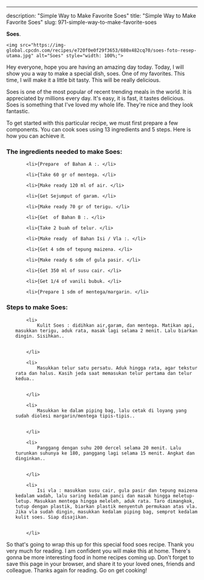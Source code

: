 ---
description: "Simple Way to Make Favorite Soes"
title: "Simple Way to Make Favorite Soes"
slug: 971-simple-way-to-make-favorite-soes

<p>
	<strong>Soes</strong>. 
	
</p>
<p>
	
	<img src="https://img-global.cpcdn.com/recipes/e720f0e0f29f3653/680x482cq70/soes-foto-resep-utama.jpg" alt="Soes" style="width: 100%;">
	
	
</p>
<p>
	Hey everyone, hope you are having an amazing day today. Today, I will show you a way to make a special dish, soes. One of my favorites. This time, I will make it a little bit tasty. This will be really delicious.
</p>
	
<p>
	Soes is one of the most popular of recent trending meals in the world. It is appreciated by millions every day. It's easy, it is fast, it tastes delicious. Soes is something that I've loved my whole life. They're nice and they look fantastic.
</p>
<p>
	
</p>

<p>
To get started with this particular recipe, we must first prepare a few components. You can cook soes using 13 ingredients and 5 steps. Here is how you can achieve it.
</p>

<h3>The ingredients needed to make Soes:</h3>

<ol>
	
		<li>{Prepare  of Bahan A :. </li>
	
		<li>{Take 60 gr of mentega. </li>
	
		<li>{Make ready 120 ml of air. </li>
	
		<li>{Get Sejumput of garam. </li>
	
		<li>{Make ready 70 gr of terigu. </li>
	
		<li>{Get  of Bahan B :. </li>
	
		<li>{Take 2 buah of telur. </li>
	
		<li>{Make ready  of Bahan Isi / Vla :. </li>
	
		<li>{Get 4 sdm of tepung maizena. </li>
	
		<li>{Make ready 6 sdm of gula pasir. </li>
	
		<li>{Get 350 ml of susu cair. </li>
	
		<li>{Get 1/4 of vanili bubuk. </li>
	
		<li>{Prepare 1 sdm of mentega/margarin. </li>
	
</ol>
<p>
	
</p>

<h3>Steps to make Soes:</h3>

<ol>
	
		<li>
			Kulit Soes : didihkan air,garam, dan mentega. Matikan api, masukkan terigu, aduk rata, masak lagi selama 2 menit. Lalu biarkan dingin. Sisihkan..
			
			
		</li>
	
		<li>
			Masukkan telur satu persatu. Aduk hingga rata, agar tekstur rata dan halus. Kasih jeda saat memasukan telur pertama dan telur kedua..
			
			
		</li>
	
		<li>
			Masukkan ke dalam piping bag, lalu cetak di loyang yang sudah diolesi margarin/mentega tipis-tipis..
			
			
		</li>
	
		<li>
			Panggang dengan suhu 200 dercel selama 20 menit. Lalu turunkan suhunya ke 180, panggang lagi selama 15 menit. Angkat dan dinginkan..
			
			
		</li>
	
		<li>
			Isi vla : masukkan susu cair, gula pasir dan tepung maizena kedalam wadah, lalu saring kedalam panci dan masak hingga meletup-letup. Masukkan mentega hingga meleleh, aduk rata. Taro dimangkok, tutup dengan plastik, biarkan plastik menyentuh permukaan atas vla. Jika vla sudah dingin, masukkan kedalam piping bag, semprot kedalam kulit soes. Siap disajikan.
			
			
		</li>
	
</ol>

<p>
	
</p>

<p>
	So that's going to wrap this up for this special food soes recipe. Thank you very much for reading. I am confident you will make this at home. There's gonna be more interesting food in home recipes coming up. Don't forget to save this page in your browser, and share it to your loved ones, friends and colleague. Thanks again for reading. Go on get cooking!
</p>
